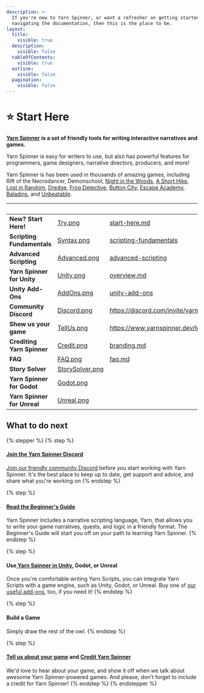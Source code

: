 ```yaml
---
description: >-
  If you're new to Yarn Spinner, or want a refresher on getting started or
  navigating the documentation, then this is the place to be.
layout:
  title:
    visible: true
  description:
    visible: false
  tableOfContents:
    visible: true
  outline:
    visible: false
  pagination:
    visible: false
---
```


# ⭐ Start Here

[**Yarn Spinner**](https://yarnspinner.dev) **is a set of friendly tools for writing interactive narratives and games.**

Yarn Spinner is easy for writers to use, but also has powerful features for programmers, game designers, narrative directors, producers, and more!

Yarn Spinner is has been used in thousands of amazing games, including Rift of the Necrodancer, Demonschool, [Night in the Woods](http://nightinthewoods.com), [A Short Hike](https://ashorthike.com), [Lost in Random](https://www.ea.com/en-au/games/lost-in-random), [Dredge](https://www.dredge.game), [Frog Detective](https://frogdetective.net), [Button City](https://www.buttoncitygame.com), [Escape Academy](https://escapeacademygame.com/en), [Baladins](https://www.baladinsgame.com), and [Unbeatable](https://www.unbeatablegame.com).

<table data-view="cards" data-full-width="false"><thead><tr><th></th><th data-hidden data-card-cover data-type="files"></th><th data-hidden data-card-target data-type="content-ref"></th><th data-hidden><select></select></th><th data-hidden></th></tr></thead><tbody><tr><td><strong>New? Start Here!</strong></td><td><a href=".gitbook/assets/Try.png">Try.png</a></td><td><a href="write-yarn-scripts/start-here.md">start-here.md</a></td><td></td><td></td></tr><tr><td><strong>Scripting Fundamentals</strong></td><td><a href=".gitbook/assets/Syntax.png">Syntax.png</a></td><td><a href="write-yarn-scripts/scripting-fundamentals/">scripting-fundamentals</a></td><td></td><td></td></tr><tr><td><strong>Advanced Scripting</strong></td><td><a href=".gitbook/assets/Advanced.png">Advanced.png</a></td><td><a href="write-yarn-scripts/advanced-scripting/">advanced-scripting</a></td><td></td><td></td></tr><tr><td><strong>Yarn Spinner for Unity</strong></td><td><a href=".gitbook/assets/Unity.png">Unity.png</a></td><td><a href="yarn-spinner-for-unity/overview.md">overview.md</a></td><td></td><td></td></tr><tr><td><strong>Unity Add-Ons</strong></td><td><a href=".gitbook/assets/AddOns.png">AddOns.png</a></td><td><a href="yarn-spinner-for-unity/unity-add-ons/">unity-add-ons</a></td><td></td><td></td></tr><tr><td><strong>Community Discord</strong></td><td><a href=".gitbook/assets/Discord.png">Discord.png</a></td><td><a href="https://discord.com/invite/yarnspinner">https://discord.com/invite/yarnspinner</a></td><td></td><td>Join the community.</td></tr><tr><td><strong>Show us your game</strong></td><td><a href=".gitbook/assets/TellUs.png">TellUs.png</a></td><td><a href="https://www.yarnspinner.dev/tell-us">https://www.yarnspinner.dev/tell-us</a></td><td></td><td></td></tr><tr><td><strong>Crediting Yarn Spinner</strong></td><td><a href=".gitbook/assets/Credit.png">Credit.png</a></td><td><a href="branding.md">branding.md</a></td><td></td><td></td></tr><tr><td><strong>FAQ</strong></td><td><a href=".gitbook/assets/FAQ.png">FAQ.png</a></td><td><a href="faq.md">faq.md</a></td><td></td><td></td></tr><tr><td><strong>Story Solver</strong></td><td><a href=".gitbook/assets/StorySolver.png">StorySolver.png</a></td><td></td><td></td><td></td></tr><tr><td><strong>Yarn Spinner for Godot</strong></td><td><a href=".gitbook/assets/Godot.png">Godot.png</a></td><td></td><td></td><td></td></tr><tr><td><strong>Yarn Spinner for Unreal</strong></td><td><a href=".gitbook/assets/Unreal.png">Unreal.png</a></td><td></td><td></td><td></td></tr></tbody></table>

## What to do next

{% stepper %}
{% step %}
#### [Join the Yarn Spinner Discord](http://discord.com/invite/yarnspinner)

[Join our friendly community Discord](http://discord.com/invite/yarnspinner) before you start working with Yarn Spinner. It's the best place to keep up to date, get support and advice, and share what you're working on
{% endstep %}

{% step %}
#### [Read the Beginner's Guide](beginners-guide.md)

Yarn Spinner includes a narrative scripting language, Yarn, that allows you to write your game narratives, quests, and logic in a friendly format. The Beginner's Guide will start you off on your path to learning Yarn Spinner.
{% endstep %}

{% step %}
#### Use[ Yarn Spinner in Unity](broken-reference/), Godot, or Unreal

Once you're comfortable writing Yarn Scripts, you can integrate Yarn Scripts with a game engine, such as Unity, Godot, or Unreal. Buy one of [our useful add-ons](yarn-spinner-for-unity/unity-add-ons/), too, if you need it!
{% endstep %}

{% step %}
#### Build a Game

Simply draw the rest of the owl.
{% endstep %}

{% step %}
#### [**Tell us about your game**](https://yarnspinner.dev/tell-us) **and** [**Credit Yarn Spinner**](branding.md)

We'd love to hear about your game, and show it off when we talk about awesome Yarn Spinner-powered games. And please, don't forget to include a credit for Yarn Spinner!
{% endstep %}
{% endstepper %}
